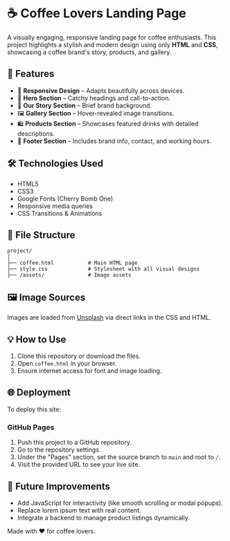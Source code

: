 # ☕ Coffee Lovers Landing Page

A visually engaging, responsive landing page for coffee enthusiasts. This project highlights a stylish and modern design using only **HTML** and **CSS**, showcasing a coffee brand's story, products, and gallery.

## 🚀 Features

- 📱 **Responsive Design** – Adapts beautifully across devices.
- 🌄 **Hero Section** – Catchy headings and call-to-action.
- 🧾 **Our Story Section** – Brief brand background.
- 🖼️ **Gallery Section** – Hover-revealed image transitions.
- 🛍️ **Products Section** – Showcases featured drinks with detailed descriptions.
- 👣 **Footer Section** – Includes brand info, contact, and working hours.

## 🛠️ Technologies Used

- HTML5
- CSS3
- Google Fonts (Cherry Bomb One)
- Responsive media queries
- CSS Transitions & Animations

## 📂 File Structure

```
project/
│
├── coffee.html           # Main HTML page
├── style.css             # Stylesheet with all visual designs
├── /assets/              # Image assets 
```

## 🖼️ Image Sources

Images are loaded from [Unsplash](https://unsplash.com/) via direct links in the CSS and HTML.

## 💡 How to Use

1. Clone this repository or download the files.
2. Open `coffee.html` in your browser.
3. Ensure internet access for font and image loading.

## 🌐 Deployment

To deploy this site:

### GitHub Pages
1. Push this project to a GitHub repository.
2. Go to the repository settings.
3. Under the "Pages" section, set the source branch to `main` and root to `/`.
4. Visit the provided URL to see your live site.



## 🧪 Future Improvements

- Add JavaScript for interactivity (like smooth scrolling or modal popups).
- Replace lorem ipsum text with real content.
- Integrate a backend to manage product listings dynamically.



Made with ❤️ for coffee lovers.
